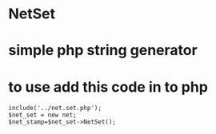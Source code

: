 # NetSet
# simple php string generator
# to use add this code in to php

    include('../net.set.php');
    $net_set = new net;
    $net_stamp=$net_set->NetSet();

